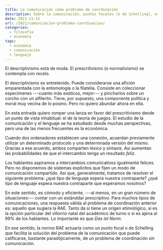 ```yaml
---
title: La comunicación como problema de coordinación
description: Sobre la comunicación, puntos focales (o de Schelling), etc.
date: 2021-11-12
url: /2021/comunicacion-problema-coordinacion/
categories:
  - filosofía
  - economía
tags:
  - economía
  - comunicación
  - lenguaje
---
```


El descriptivismo está de moda. El prescritivismo (o normativismo) se contempla con recelo.

El descriptivismo es entretenido. Puede considerarse una afición emparentada con la entomología o la filatelia. Consiste en coleccionar especímenes ---cuanto más exóticos, mejor--- y pincharlos sobre un corcho con un alfilerito. Tiene, por supuesto, una componente política y moral muy vecina de lo posmo. Pero no quiero abundar ahora en ella.

En esta entrada quiero romper una lanza en favor del prescritivismo desde un punto de vista inhabitual: el de la teoria de juegos. El estudio de la comunicación y el lenguaje se ha estudiado desde muchas perspectivas, pero una de las menos frecuentes es la económica.

Cuando dos ordenadores establecen una conexión, acuerdan previamente utilizar un determinado protocolo y una determinada versión del mismo. Gracias a ese acuerdo, ambos comparten léxico y sintaxis. Así aumentan las probabilidades de que el intercambio tenga un resultado _feliz_.

Los hablantes aspiramos a intercambios comunicativos igualmente felices. Pero no disponemos de sistemas explícitos que fijen un modo de comunicación compartido. Así que, generalmente, tratamos de resolver el siguiente problema: ¿qué tipo de lenguaje espera nuestra contraparte? ¿qué tipo de lenguaje espera nuestra contraparte que esperamos nosotros?

En este sentido, es cómodo y eficiente, ---al menos, en un gran número de situaciones--- contar con un estánddar _prescriptivo_. Para muchos tipos de comunicaciones, una respuesta válida al problema de coordinación anterior es: aquello que sugiera la RAE. Tanto da si tiene un origen etimológico, si es la opción particular del villorrio natal del académico de turno o si es ajena al 99% de los hablantes. Lo importante es que _Das ist Norm_.

En ese sentido, la _norma RAE_ actuaría como un punto focal o de Schelling que facilita la solución del problema de la comunicación que puede calificarse, bastante paradójicamente, de un problema de coordinación _sin comunicación_.
